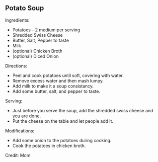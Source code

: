 ## Potato Soup

Ingredients:

- Potatoes - 2 medium per serving
- Shredded Swiss Cheese
- Butter, Salt, Pepper to taste
- Milk
- (optional) Chicken Broth
- (optional) Diced Onion

Directions:
  - Peel and cook potatoes until soft, covering with water.
  - Remove excess water and then mash lumpy.  
  - Add milk to make it a soup consistancy. 
  - Add some butter, salt, and pepper to taste.
  
Serving:
  - Just before you serve the soup, add the shredded swiss cheese and you are done.
  - Put the cheese on the table and let people add it.
  
Modifications:
  - Add some onion to the potatoes during cooking.
  - Cook the potatoes in chicken broth.

Credit: Mom
